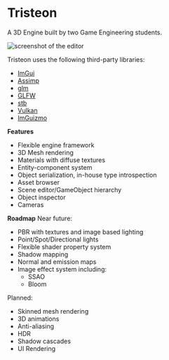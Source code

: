 # Tristeon
A 3D Engine built by two Game Engineering students.


![screenshot of the editor](https://i.imgur.com/0CCvybQ.png)


Tristeon uses the following third-party libraries:
* [ImGui](https://github.com/ocornut/imgui)
* [Assimp](https://github.com/assimp/assimp)
* [glm](https://github.com/g-truc/glm)
* [GLFW](https://github.com/glfw/glfw)
* [stb](https://github.com/nothings/stb)
* [Vulkan](https://github.com/KhronosGroup/Vulkan-Hpp)
* [ImGuizmo](https://github.com/CedricGuillemet/ImGuizmo)

**Features**
* Flexible engine framework
* 3D Mesh rendering
* Materials with diffuse textures
* Entity-component system
* Object serialization, in-house type introspection
* Asset browser
* Scene editor/GameObject hierarchy
* Object inspector
* Cameras

**Roadmap**
Near future:
* PBR with textures and image based lighting
* Point/Spot/Directional lights
* Flexible shader property system
* Shadow mapping
* Normal and emission maps
* Image effect system including:
  * SSAO
  * Bloom
  
Planned:
* Skinned mesh rendering
* 3D animations
* Anti-aliasing
* HDR
* Shadow cascades
* UI Rendering
